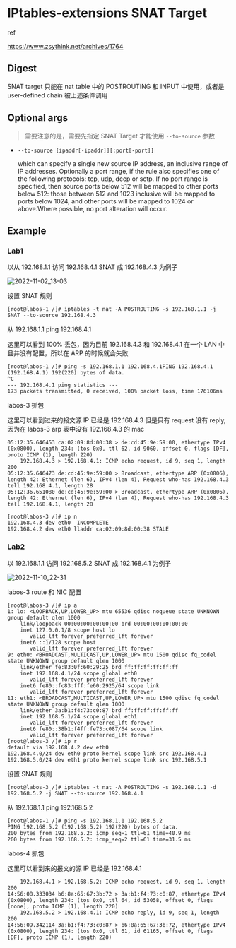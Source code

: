 # IPtables-extensions SNAT Target

ref

https://www.zsythink.net/archives/1764

## Digest

SNAT target 只能在 nat table 中的 POSTROUTING 和 INPUT 中使用，或者是 user-defined chain 被上述条件调用

## Optional args

> 需要注意的是，需要先指定 SNAT Target 才能使用 `--to-source` 参数

- `--to-source [ipaddr[-ipaddr]][:port[-port]]`

  which  can  specify a single new source IP address, an inclusive range of IP addresses. Optionally a port range,  if  the rule also specifies one of the following protocols: tcp, udp, dccp or sctp.  If no port range  is  specified,  then  source ports  below  512  will  be  mapped to other ports below 512: those between 512 and 1023 inclusive will be mapped to  ports below  1024, and other ports will be mapped to 1024 or above.Where possible, no port alteration will occur.

## Example

### Lab1

以从 192.168.1.1 访问 192.168.4.1 SNAT 成 192.168.4.3 为例子

![2022-11-02_13-03](https://cdn.staticaly.com/gh/dhay3/image-repo@master/20221102/2022-11-02_13-03.2xvk36zki4hs.webp)

设置 SNAT 规则

```
[root@labos-1 /]# iptables -t nat -A POSTROUTING -s 192.168.1.1 -j SNAT --to-source 192.168.4.3
```

从 192.168.1.1 ping 192.168.4.1

这里可以看到 100% 丢包，因为目前 192.168.4.3 和 192.168.4.1 在一个 LAN 中且并没有配置，所以在 ARP 的时候就会失败

```
[root@labos-1 /]# ping -s 192.168.1.1 192.168.4.1PING 192.168.4.1 (192.168.4.1) 192(220) bytes of data.
^C  
--- 192.168.4.1 ping statistics ---
173 packets transmitted, 0 received, 100% packet loss, time 176106ms
```

labos-3 抓包 

这里可以看到过来的报文源 IP 已经是 192.168.4.3 但是只有 request 没有 reply, 因为在 labos-3 arp 表中没有 192.168.4.3 的 mac

```
05:12:35.646453 ca:02:09:8d:00:38 > de:cd:45:9e:59:00, ethertype IPv4 (0x0800), length 234: (tos 0x0, ttl 62, id 9060, offset 0, flags [DF], proto ICMP (1), length 220)
    192.168.4.3 > 192.168.4.1: ICMP echo request, id 9, seq 1, length 200
05:12:35.646473 de:cd:45:9e:59:00 > Broadcast, ethertype ARP (0x0806), length 42: Ethernet (len 6), IPv4 (len 4), Request who-has 192.168.4.3 tell 192.168.4.1, length 28
05:12:36.651080 de:cd:45:9e:59:00 > Broadcast, ethertype ARP (0x0806), length 42: Ethernet (len 6), IPv4 (len 4), Request who-has 192.168.4.3 tell 192.168.4.1, length 28

[root@labos-3 /]# ip n 
192.168.4.3 dev eth0  INCOMPLETE
192.168.4.2 dev eth0 lladdr ca:02:09:8d:00:38 STALE
```

### Lab2

以 192.168.1.1 访问 192.168.5.2 SNAT 成 192.168.4.1 为例子

![2022-11-10_22-31](https://cdn.staticaly.com/gh/dhay3/image-repo@master/20221110/2022-11-10_22-31.2te6bh9llqbk.webp)

labos-3 route 和 NIC 配置

```
[root@labos-3 /]# ip a
1: lo: <LOOPBACK,UP,LOWER_UP> mtu 65536 qdisc noqueue state UNKNOWN group default qlen 1000
    link/loopback 00:00:00:00:00:00 brd 00:00:00:00:00:00
    inet 127.0.0.1/8 scope host lo
       valid_lft forever preferred_lft forever
    inet6 ::1/128 scope host 
       valid_lft forever preferred_lft forever
9: eth0: <BROADCAST,MULTICAST,UP,LOWER_UP> mtu 1500 qdisc fq_codel state UNKNOWN group default qlen 1000
    link/ether fe:83:0f:60:29:25 brd ff:ff:ff:ff:ff:ff
    inet 192.168.4.1/24 scope global eth0
       valid_lft forever preferred_lft forever
    inet6 fe80::fc83:fff:fe60:2925/64 scope link 
       valid_lft forever preferred_lft forever
11: eth1: <BROADCAST,MULTICAST,UP,LOWER_UP> mtu 1500 qdisc fq_codel state UNKNOWN group default qlen 1000
    link/ether 3a:b1:f4:73:c0:87 brd ff:ff:ff:ff:ff:ff
    inet 192.168.5.1/24 scope global eth1
       valid_lft forever preferred_lft forever
    inet6 fe80::38b1:f4ff:fe73:c087/64 scope link 
       valid_lft forever preferred_lft forever
[root@labos-3 /]# ip r
default via 192.168.4.2 dev eth0 
192.168.4.0/24 dev eth0 proto kernel scope link src 192.168.4.1 
192.168.5.0/24 dev eth1 proto kernel scope link src 192.168.5.1
```

设置 SNAT 规则

```
[root@labos-3 /]# iptables -t nat -A POSTROUTING -s 192.168.1.1 -d 192.168.5.2 -j SNAT --to-source 192.168.4.1        
```

从 192.168.1.1 ping 192.168.5.2

```
[root@labos-1 /]# ping -s 192.168.1.1 192.168.5.2
PING 192.168.5.2 (192.168.5.2) 192(220) bytes of data.
200 bytes from 192.168.5.2: icmp_seq=1 ttl=61 time=40.9 ms
200 bytes from 192.168.5.2: icmp_seq=2 ttl=61 time=31.5 ms
```

labos-4 抓包

这里可以看到来的报文的源 IP 已经是 192.168.4.1

```
    192.168.4.1 > 192.168.5.2: ICMP echo request, id 9, seq 1, length 200
14:56:08.333034 b6:8a:65:67:3b:72 > 3a:b1:f4:73:c0:87, ethertype IPv4 (0x0800), length 234: (tos 0x0, ttl 64, id 53058, offset 0, flags [none], proto ICMP (1), length 220)
    192.168.5.2 > 192.168.4.1: ICMP echo reply, id 9, seq 1, length 200
14:56:09.342114 3a:b1:f4:73:c0:87 > b6:8a:65:67:3b:72, ethertype IPv4 (0x0800), length 234: (tos 0x0, ttl 61, id 61165, offset 0, flags [DF], proto ICMP (1), length 220)
```

